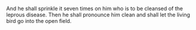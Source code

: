 And he shall sprinkle it seven times on him who is to be cleansed of the leprous disease. Then he shall pronounce him clean and shall let the living bird go into the open field.
